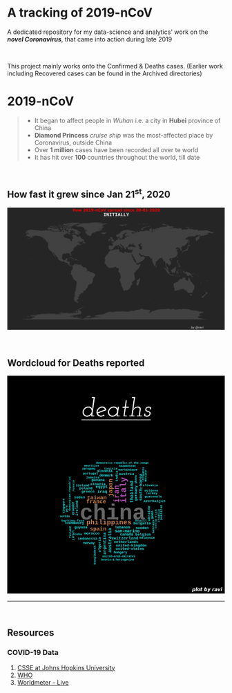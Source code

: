# A tracking of 2019-nCoV
A dedicated repository for my data-science and analytics' work on the **_novel Coronavirus_**, that came into action during late 2019 <br />

<br />

This project mainly works onto the Confirmed & Deaths cases.
(Earlier work including Recovered cases can be found in the Archived directories)

# 2019-nCoV
> * It began to affect people in _Wuhan_ i.e. a city in **Hubei** province of China <br />
> * **Diamond Princess** _cruise ship_ was the most-affected place by Coronavirus, outside China  <br />
> * Over **1 million** cases have been recorded all over te world  <br />
> * It has hit over **100** countries throughout the world, till date  <br />

<br />

## How fast it grew since Jan 21<sup>st</sup>, 2020

![Countries reporting the cases of 19-nCoV, on the Daily Basis](COVID-19/PLOTS/maps/gifs/everAffected.gif)

<br /> 

## Wordcloud for Deaths reported

![Deaths' WorldCloud](COVID-19/PLOTS/wordclouds/deaths.png)


<hr /> <br /> 

## Resources

### COVID-19 Data
1. [CSSE at Johns Hopkins University](https://github.com/CSSEGISandData/COVID-19/)
2. [WHO](https://www.who.int/emergencies/diseases/novel-coronavirus-2019/situation-reports/)
3. [Worldmeter - Live](https://www.worldometers.info/coronavirus/)
